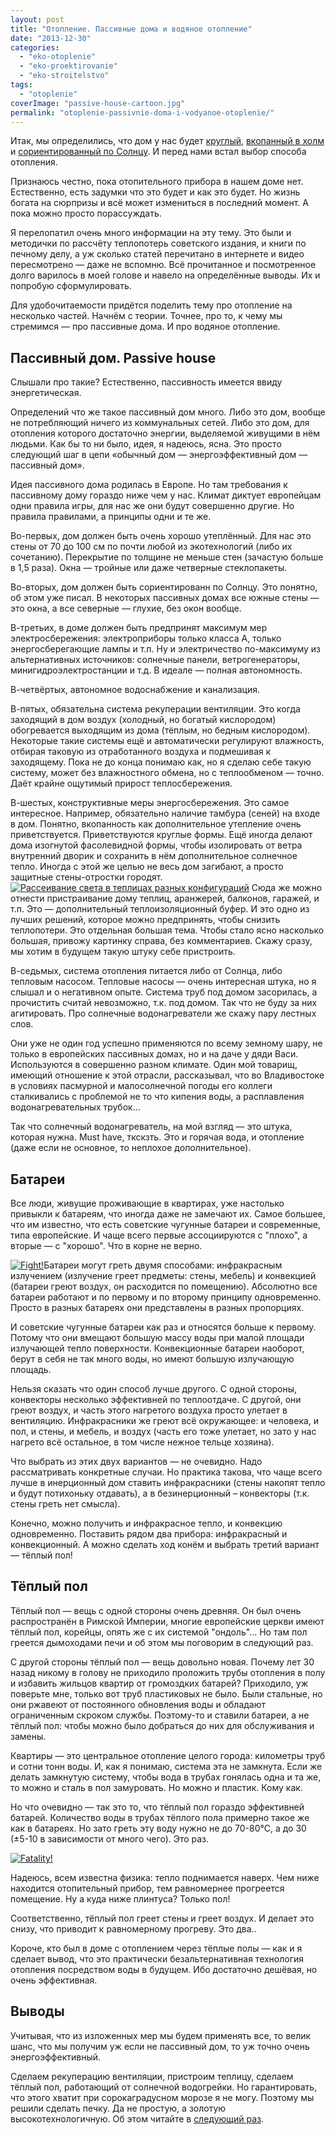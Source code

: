 ```yaml
---
layout: post
title: "Отопление. Пассивные дома и водяное отопление"
date: "2013-12-30"
categories: 
  - "eko-otoplenie"
  - "eko-proektirovanie"
  - "eko-stroitelstvo"
tags: 
  - "otoplenie"
coverImage: "passive-house-cartoon.jpg"
permalink: "otoplenie-passivnie-doma-i-vodyanoe-otoplenie/"
---
```


Итак, мы определились, что дом у нас будет [круглый](/zachem-ya-zakruglil-svoy-dom), [вкопанный в холм](/zachem-ya-zakopal-svoy-dom) и [сориентированный по Солнцу](/orientiruem-dom-po-solntsu). И перед нами встал выбор способа отопления.

Признаюсь честно, пока отопительного прибора в нашем доме нет. Естественно, есть задумки что это будет и как это будет. Но жизнь богата на сюрпризы и всё может измениться в последний момент. А пока можно просто порассуждать.

Я перелопатил очень много информации на эту тему. Это были и методички по рассчёту теплопотерь советского издания, и книги по печному делу, а уж сколько статей перечитано в интернете и видео пересмотрено — даже не вспомню. Всё прочитанное и посмотренное долго варилось в моей голове и навело на определённые выводы. Их и попробую сформулировать.

Для удобочитаемости придётся поделить тему про отопление на несколько частей. Начнём с теории. Точнее, про то, к чему мы стремимся — про пассивные дома. И про водяное отопление.

## Пассивный дом. Passive house

Cлышали про такие? Естественно, пассивность имеется ввиду энергетическая.

Определений что же такое пассивный дом много. Либо это дом, вообще не потребляющий ничего из коммунальных сетей. Либо это дом, для отопления которого достаточно энергии, выделяемой живущими в нём людьми. Как бы то ни было, идея, я надеюсь, ясна. Это просто следующий шаг в цепи «обычный дом — энергоэффективный дом — пассивный дом».

Идея пассивного дома родилась в Европе. Но там требования к пассивному дому гораздо ниже чем у нас. Климат диктует европейцам одни правила игры, для нас же они будут совершенно другие. Но правила правилами, а принципы одни и те же.

Во-первых, дом должен быть очень хорошо утеплённый. Для нас это стены от 70 до 100 см по почти любой из экотехнологий (либо их сочетанию). Перекрытие по толщине не меньше стен (зачастую больше в 1,5 раза). Окна — тройные или даже четверные стеклопакеты.

Во-вторых, дом должен быть сориентированн по Солнцу. Это понятно, об этом уже писал. В некоторых пассивных домах все южные стены — это окна, а все северные — глухие, без окон вообще.

В-третьих, в доме должен быть предпринят максимум мер электросбережения: электроприборы только класса А, только энергосберегающие лампы и т.п. Ну и электричество по-максимуму из альтернативных источников: солнечные панели, ветрогенераторы, минигидроэлектростанции и т.д. В идеале — полная автономность.

В-четвёртых, автономное водоснабжение и канализация.

В-пятых, обязательна система рекуперации вентиляции. Это когда заходящий в дом воздух (холодный, но богатый кислородом) обогревается выходящим из дома (тёплым, но бедным кислородом). Некоторые такие системы ещё и автоматически регулируют влажность, отбирая таковую из отработанного воздуха и подмешивая к заходящему. Пока не до конца понимаю как, но я сделаю себе такую систему, может без влажностного обмена, но с теплообменом — точно. Даёт крайне ощутимый прирост теплосбережения.

В-шестых, конструктивные меры энергосбережения. Это самое интересное. Например, обязательно наличие тамбура (сеней) на входе в дом. Понятно, вкопанность как дополнительное утепление очень приветствуется. Приветствуются круглые формы. Ещё иногда делают дома изогнутой фасолевидной формы, чтобы изолировать от ветра внутренний дворик и сохранить в нём дополнительное солнечное тепло. Иногда с этой же целью не весь дом загибают, а просто защитные стены-отростки городят. [![Рассеивание света в теплицах разных конфигураций](images/2.jpg "Рассеивание света в теплицах разных конфигураций")](/wp-content/uploads/2013/12/2.jpg) Сюда же можно отнести пристраивание дому теплиц, аранжерей, балконов, гаражей, и т.п. Это — дополнительный теплоизоляционный буфер. И это одно из лучших решений, которое можно предпринять, чтобы снизить теплопотери. Это отдельная большая тема. Чтобы стало ясно насколько большая, привожу картинку справа, без комментариев. Скажу сразу, мы хотим в будущем такую штуку себе пристроить.

В-седьмых, система отопления питается либо от Солнца, либо тепловым насосом. Тепловые насосы — очень интересная штука, но я слышал и о негативном опыте. Система труб под домом засорилась, а прочистить считай невозможно, т.к. под домом. Так что не буду за них агитировать. Про солнечные водонагреватели же скажу пару лестных слов.

Они уже не один год успешно применяются по всему земному шару, не только в европейских пассивных домах, но и на даче у дяди Васи. Используются в совершенно разном климате. Один мой товарищ, имеющий отношение к этой отрасли, рассказывал, что во Владивостоке в условиях пасмурной и малосолнечной погоды его коллеги сталкивались с проблемой не то что кипения воды, а расплавления водонагревательных трубок...

Так что солнечный водонагреватель, на мой взгляд — это штука, которая нужна. Must have, ткскзть. Это и горячая вода, и отопление (даже если не основное, то неплохое дополнительное).

## Батареи

Все люди, живущие проживающие в квартирах, уже настолько привыкли к батареям, что иногда даже не замечают их. Самое большее, что им известно, что есть советские чугунные батареи и современные, типа европейские. И чаще всего первые ассоциируются с "плохо", а вторые — с "хорошо". Что в корне не верно.

[![Fight!](images/6SNqO5b7.jpg "Fight!")](/wp-content/uploads/2013/12/6SNqO5b7.jpg)Батареи могут греть двумя способами: инфракрасным излучением (излучение греет предметы: стены, мебель) и конвекцией (батареи греют воздух, он расходится по помещению). Абсолютно все батареи работают и по первому и по второму принципу одновременно. Просто в разных батареях они представлены в разных пропорциях.

И советские чугунные батареи как раз и относятся больше к первому. Потому что они вмещают большую массу воды при малой площади излучающей тепло поверхности. Конвекционные батареи наоборот, берут в себя не так много воды, но имеют большую излучающую площадь.

Нельзя сказать что один способ лучше другого. С одной стороны, конвекторы несколько эффективней по теплоотдаче. С другой, они греют воздух, и часть этого нагретого воздуха просто улетает в вентиляцию. Инфракрасники же греют всё окружающее: и человека, и пол, и стены, и мебель, и воздух (часть его тоже улетает, но зато у нас нагрето всё остальное, в том числе нежное тельце хозяина).

Что выбрать из этих двух вариантов — не очевидно. Надо рассматривать конкретные случаи. Но практика такова, что чаще всего лучше в инерционный дом ставить инфракрасники (стены накопят тепло и будут потихоньку отдавать), а в безинерционный – конвекторы (т.к. стены греть нет смысла).

Конечно, можно получить и инфракрасное тепло, и конвекцию одновременно. Поставить рядом два прибора: инфракрасный и конвекционный. А можно сделать ход конём и выбрать третий вариант — тёплый пол!

## Тёплый пол

Тёплый пол — вещь с одной стороны очень древняя. Он был очень распространён в Римской Империи, многие европейские церкви имеют тёплый пол, корейцы, опять же с их системой "ондоль"... Но там пол греется дымоходами печи и об этом мы поговорим в следующий раз.

С другой стороны тёплый пол — вещь довольно новая. Почему лет 30 назад никому в голову не приходило проложить трубы отопления в полу и избавить жильцов квартир от громоздких батарей? Приходило, уж поверьте мне, только вот труб пластиковых не было. Были стальные, но они ржавеют от постоянного обновления воды и обладают ограниченным скроком службы. Поэтому-то и ставили батареи, а не тёплый пол: чтобы можно было добраться до них для обслуживания и замены.

Квартиры — это центральное отопление целого города: километры труб и сотни тонн воды. И, как я понимаю, система эта не замкнута. Если же делать замкнутую систему, чтобы вода в трубах гонялась одна и та же, то можно и сталь в пол замуровать. Но можно и пластик. Кому как.

Но что очевидно — так это то, что тёплый пол гораздо эффективней батарей. Количество воды в трубах тёплого пола примерно такое же как в батареях. Но зато греть эту воду нужно не до 70-80°С, а до 30 (±5-10 в зависимости от много чего). Это раз.

[![](images/5MJjW4Rs.jpg "Fatality!")](/wp-content/uploads/2013/12/5MJjW4Rs.jpg)

Надеюсь, всем известна физика: тепло поднимается наверх. Чем ниже находится отопительный прибор, тем равномернее прогреется помещение. Ну а куда ниже плинтуса? Только пол!

Соответственно, тёплый пол греет стены и греет воздух. И делает это снизу, что приводит к равномерному прогреву. Это два..

Короче, кто был в доме с отоплением через тёплые полы — как и я сделает вывод, что это практически безальтернативная технология отопления посредством воды в будущем. Ибо достаточно дешёвая, но очень эффективная.

## Выводы

Учитывая, что из изложенных мер мы будем применять все, то велик шанс, что мы получим уж если не пассивный дом, то уж точно очень энергоэффективный.

Сделаем рекуперацию вентиляции, пристроим теплицу, сделаем тёплый пол, работающий от солнечной водогрейки. Но гарантировать, что этого хватит при сорокаградусном морозе я не могу. Поэтому мы решили сделать печку. Да не простую, а золотую высокотехнологичную. Об этом читайте в [следующий раз](/otoplenie-pechi-gollandki-i-russkie).
